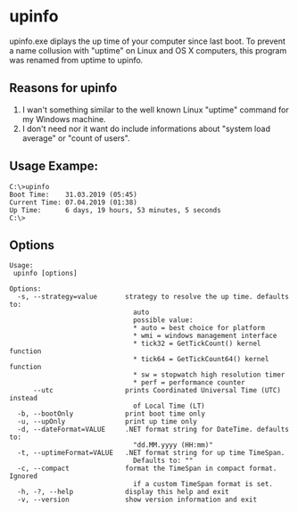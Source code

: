 # upinfo

upinfo.exe diplays the up time of your computer since last boot.
To prevent a name collusion with "uptime" on Linux and OS X computers, this program 
was renamed from uptime to upinfo.

## Reasons for upinfo

1. I wan't something similar to the well known Linux "uptime" command for my Windows machine.
2. I don't need nor it want do include informations about "system load average" or "count of users".


## Usage Exampe:
```
C:\>upinfo
Boot Time:    31.03.2019 (05:45)
Current Time: 07.04.2019 (01:38)
Up Time:      6 days, 19 hours, 53 minutes, 5 seconds
C:\>
```

## Options

```
Usage:
 upinfo [options]

Options:
  -s, --strategy=value       strategy to resolve the up time. defaults to:
                               auto
                               possible value:
                               * auto = best choice for platform
                               * wmi = windows management interface
                               * tick32 = GetTickCount() kernel function
                               * tick64 = GetTickCount64() kernel function
                               * sw = stopwatch high resolution timer
                               * perf = performance counter
      --utc                  prints Coordinated Universal Time (UTC) instead
                               of Local Time (LT)
  -b, --bootOnly             print boot time only
  -u, --upOnly               print up time only
  -d, --dateFormat=VALUE     .NET format string for DateTime. defaults to:
                               "dd.MM.yyyy (HH:mm)"
  -t, --uptimeFormat=VALUE   .NET format string for up time TimeSpan.
                               Defaults to: ""
  -c, --compact              format the TimeSpan in compact format. Ignored
                               if a custom TimeSpan format is set.
  -h, -?, --help             display this help and exit
  -v, --version              show version information and exit
```

